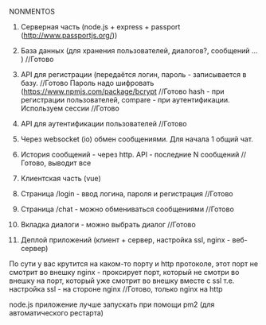 NONMENTOS
1. Серверная часть (node.js + express + passport (http://www.passportjs.org/))
1. База данных (для хранения пользователей, диалогов?, сообщений ... )  //Готово
2. API для регистрации (передаётся логин, пароль - записывается в базу. //Готово Пароль надо шифровать (https://www.npmjs.com/package/bcrypt //Готово
hash - при регистрации пользователей, compare - при аутентификации.
Используем сессии //Готово
3. API для аутентификации пользователей //Готово
4. Через websocket (io) обмен сообщениями. Для начала 1 общий чат.
5. История сообщений - через http. API - последние N сообщений //Готово, выводит все

2. Клиентская часть (vue)
1. Страница /login - ввод логина, пароля и регистрация //Готово
2. Страница /chat - можно обмениваться сообщениями //Готово
3. Вкладка диалоги - можно выбрать диалог //Готово

3. Деплой приложений (клиент + сервер, настройка ssl, nginx - веб-сервер)

По сути у вас крутится на каком-то порту и http протоколе, этот порт не смотрит во внешку
nginx - проксирует порт, который не смотри во внешку на порт, который уже смотрит во внешку вместе с ssl
т.е. настройка ssl - на стороне nginx
//Готово, только nginx на http

node.js приложение лучше запускать при помощи pm2 (для автоматического рестарта)
